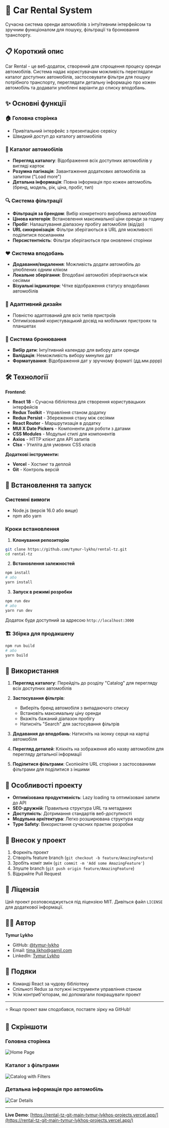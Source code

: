 # 🚗 Car Rental System

Сучасна система оренди автомобілів з інтуїтивним інтерфейсом та зручним функціоналом для пошуку, фільтрації та бронювання транспорту.

## 📋 Короткий опис

Car Rental - це веб-додаток, створений для спрощення процесу оренди автомобілів. Система надає користувачам можливість переглядати каталог доступних автомобілів, застосовувати фільтри для пошуку потрібного транспорту, переглядати детальну інформацію про кожен автомобіль та додавати улюблені варіанти до списку вподобань.

## ✨ Основні функції

### 🏠 Головна сторінка

- Привітальний інтерфейс з презентацією сервісу
- Швидкий доступ до каталогу автомобілів

### 🚙 Каталог автомобілів

- **Перегляд каталогу**: Відображення всіх доступних автомобілів у вигляді карток
- **Розумна пагінація**: Завантаження додаткових автомобілів за запитом ("Load more")
- **Детальна інформація**: Повна інформація про кожен автомобіль (бренд, модель, рік, ціна, пробіг, тип)

### 🔍 Система фільтрації

- **Фільтрація за брендом**: Вибір конкретного виробника автомобіля
- **Цінова категорія**: Встановлення максимальної ціни оренди за годину
- **Пробіг**: Налаштування діапазону пробігу автомобіля (від/до)
- **URL синхронізація**: Фільтри зберігаються в URL для можливості поділитися посиланням
- **Персистентність**: Фільтри зберігаються при оновленні сторінки

### ❤️ Система вподобань

- **Додавання/видалення**: Можливість додати автомобіль до улюблених одним кліком
- **Локальне зберігання**: Вподобані автомобілі зберігаються між сесіями
- **Візуальні індикатори**: Чітке відображення статусу вподобаних автомобілів

### 📱 Адаптивний дизайн

- Повністю адаптований для всіх типів пристроїв
- Оптимізований користувацький досвід на мобільних пристроях та планшетах

### 📅 Система бронювання

- **Вибір дати**: Інтуїтивний календар для вибору дати оренди
- **Валідація**: Неможливість вибору минулих дат
- **Форматування**: Відображення дат у зручному форматі (дд.мм.рррр)

## 🛠 Технології

**Frontend:**

- **React 18** - Сучасна бібліотека для створення користувацьких інтерфейсів
- **Redux Toolkit** - Управління станом додатку
- **Redux Persist** - Збереження стану між сесіями
- **React Router** - Маршрутизація в додатку
- **MUI X Date Pickers** - Компоненти для роботи з датами
- **CSS Modules** - Модульні стилі для компонентів
- **Axios** - HTTP клієнт для API запитів
- **Clsx** - Утиліта для умовних CSS класів

**Додаткові інструменти:**

- **Vercel** - Хостинг та деплой
- **Git** - Контроль версій

## 🚀 Встановлення та запуск

### Системні вимоги

- Node.js (версія 16.0 або вище)
- npm або yarn

### Кроки встановлення

1. **Клонування репозиторію**

```bash
git clone https://github.com/tymur-lykho/rental-tz.git
cd rental-tz
```

2. **Встановлення залежностей**

```bash
npm install
# або
yarn install
```

3. **Запуск в режимі розробки**

```bash
npm run dev
# або
yarn run dev
```

Додаток буде доступний за адресою `http://localhost:3000`

### 🏗 Збірка для продакшену

```bash
npm run build
# або
yarn build
```

## 📖 Використання

1. **Перегляд каталогу**: Перейдіть до розділу "Catalog" для перегляду всіх доступних автомобілів

2. **Застосування фільтрів**:

   - Виберіть бренд автомобіля з випадаючого списку
   - Встановіть максимальну ціну оренди
   - Вкажіть бажаний діапазон пробігу
   - Натисніть "Search" для застосування фільтрів

3. **Додавання до вподобань**: Натисніть на іконку серця на картці автомобіля

4. **Перегляд деталей**: Клікніть на зображення або назву автомобіля для перегляду детальної інформації

5. **Поділитися фільтрами**: Скопіюйте URL сторінки з застосованими фільтрами для поділитися з іншими

## 🌟 Особливості проекту

- **Оптимізована продуктивність**: Lazy loading та оптимізовані запити до API
- **SEO-дружній**: Правильна структура URL та метаданих
- **Доступність**: Дотримання стандартів веб-доступності
- **Модульна архітектура**: Легко розширювана структура коду
- **Type Safety**: Використання сучасних практик розробки

## 🤝 Внесок у проект

1. Форкніть проект
2. Створіть feature branch (`git checkout -b feature/AmazingFeature`)
3. Зробіть коміт змін (`git commit -m 'Add some AmazingFeature'`)
4. Зпуште branch (`git push origin feature/AmazingFeature`)
5. Відкрийте Pull Request

## 📄 Ліцензія

Цей проект розповсюджується під ліцензією MIT. Дивіться файл `LICENSE` для додаткової інформації.

## 👨‍💻 Автор

**Tymur Lykho**

- GitHub: [@tymur-lykho](https://github.com/tymur-lykho)
- Email: tima.likho@gamil.com
- LinkedIn: [Tymur Lykho](https://linkedin.com/in/tymur-lykho)

## 🙏 Подяки

- Команді React за чудову бібліотеку
- Спільноті Redux за потужні інструменти управління станом
- Усім контриб'юторам, які допомагали покращувати проект

---

⭐ Якщо проект вам сподобався, поставте зірку на GitHub!

## 📸 Скріншоти

### Головна сторінка

![Home Page](screenshots/home.png)

### Каталог з фільтрами

![Catalog with Filters](screenshots/catalog.png)

### Детальна інформація про автомобіль

![Car Details](screenshots/car-details.png)

---

**Live Demo**: [https://rental-tz-git-main-tymur-lykhos-projects.vercel.app/](https://rental-tz-git-main-tymur-lykhos-projects.vercel.app/)
